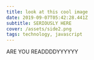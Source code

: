```yaml
---
title: look at this cool image
date: 2019-09-07T05:42:28.441Z
subtitle: SERIOUSLY HERE
cover: /assets/side2.png
tags: technology, javascript
---
```

ARE YOU READDDDYYYYYY